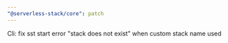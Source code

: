 ```yaml
---
"@serverless-stack/core": patch
---
```


Cli: fix sst start error "stack does not exist" when custom stack name used

